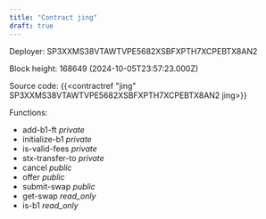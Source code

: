 ```yaml
---
title: "Contract jing"
draft: true
---
```

Deployer: SP3XXMS38VTAWTVPE5682XSBFXPTH7XCPEBTX8AN2


 



Block height: 168649 (2024-10-05T23:57:23.000Z)

Source code: {{<contractref "jing" SP3XXMS38VTAWTVPE5682XSBFXPTH7XCPEBTX8AN2 jing>}}

Functions:

* add-b1-ft _private_
* initialize-b1 _private_
* is-valid-fees _private_
* stx-transfer-to _private_
* cancel _public_
* offer _public_
* submit-swap _public_
* get-swap _read_only_
* is-b1 _read_only_
